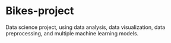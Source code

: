 # Bikes-project
Data science project, using data analysis, data visualization, data preprocessing, and multiple machine learning models.
